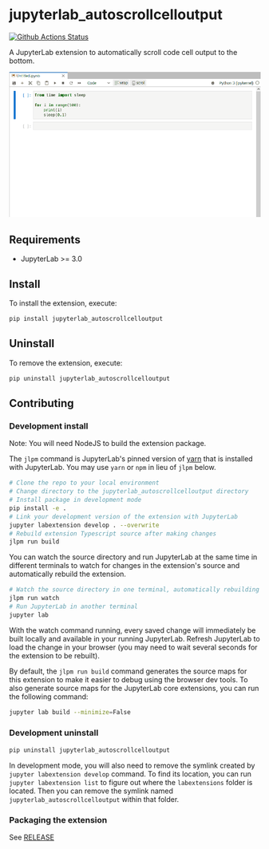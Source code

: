 # jupyterlab_autoscrollcelloutput

[![Github Actions Status](https://github.com/aldder/jupyterlab_autoscrollcelloutput/workflows/Build/badge.svg)](https://github.com/aldder/jupyterlab_autoscrollcelloutput/actions/workflows/build.yml)

A JupyterLab extension to automatically scroll code cell output to the bottom.

![auto scroll example](autoscroll.gif)



## Requirements

* JupyterLab >= 3.0

## Install

To install the extension, execute:

```bash
pip install jupyterlab_autoscrollcelloutput
```

## Uninstall

To remove the extension, execute:

```bash
pip uninstall jupyterlab_autoscrollcelloutput
```


## Contributing

### Development install

Note: You will need NodeJS to build the extension package.

The `jlpm` command is JupyterLab's pinned version of
[yarn](https://yarnpkg.com/) that is installed with JupyterLab. You may use
`yarn` or `npm` in lieu of `jlpm` below.

```bash
# Clone the repo to your local environment
# Change directory to the jupyterlab_autoscrollcelloutput directory
# Install package in development mode
pip install -e .
# Link your development version of the extension with JupyterLab
jupyter labextension develop . --overwrite
# Rebuild extension Typescript source after making changes
jlpm run build
```

You can watch the source directory and run JupyterLab at the same time in different terminals to watch for changes in the extension's source and automatically rebuild the extension.

```bash
# Watch the source directory in one terminal, automatically rebuilding when needed
jlpm run watch
# Run JupyterLab in another terminal
jupyter lab
```

With the watch command running, every saved change will immediately be built locally and available in your running JupyterLab. Refresh JupyterLab to load the change in your browser (you may need to wait several seconds for the extension to be rebuilt).

By default, the `jlpm run build` command generates the source maps for this extension to make it easier to debug using the browser dev tools. To also generate source maps for the JupyterLab core extensions, you can run the following command:

```bash
jupyter lab build --minimize=False
```

### Development uninstall

```bash
pip uninstall jupyterlab_autoscrollcelloutput
```

In development mode, you will also need to remove the symlink created by `jupyter labextension develop`
command. To find its location, you can run `jupyter labextension list` to figure out where the `labextensions`
folder is located. Then you can remove the symlink named `jupyterlab_autoscrollcelloutput` within that folder.

### Packaging the extension

See [RELEASE](RELEASE.md)
